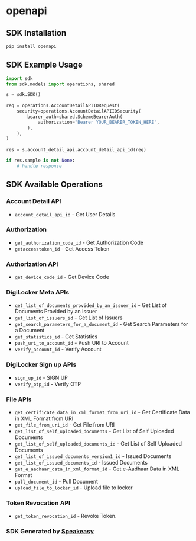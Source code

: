 # openapi

<!-- Start SDK Installation -->
## SDK Installation

```bash
pip install openapi
```
<!-- End SDK Installation -->

## SDK Example Usage
<!-- Start SDK Example Usage -->
```python
import sdk
from sdk.models import operations, shared

s = sdk.SDK()
    
req = operations.AccountDetailAPIIDRequest(
    security=operations.AccountDetailAPIIDSecurity(
        bearer_auth=shared.SchemeBearerAuth(
            authorization="Bearer YOUR_BEARER_TOKEN_HERE",
        ),
    ),
)
    
res = s.account_detail_api.account_detail_api_id(req)

if res.sample is not None:
    # handle response
```
<!-- End SDK Example Usage -->

<!-- Start SDK Available Operations -->
## SDK Available Operations

### Account Detail API

* `account_detail_api_id` - Get User Details

### Authorization

* `get_authorization_code_id` - Get Authorization Code
* `getaccesstoken_id` - Get Access Token

### Authorization API

* `get_device_code_id` - Get Device Code

### DigiLocker Meta APIs

* `get_list_of_documents_provided_by_an_issuer_id` - Get List of Documents Provided by an Issuer
* `get_list_of_issuers_id` - Get List of Issuers
* `get_search_parameters_for_a_document_id` - Get Search Parameters for a Document
* `get_statistics_id` - Get Statistics
* `push_uri_to_account_id` - Push URI to Account
* `verify_account_id` - Verify Account

### DigiLocker Sign up APIs

* `sign_up_id` - SIGN UP
* `verify_otp_id` - Verify OTP

### File APIs

* `get_certificate_data_in_xml_format_from_uri_id` - Get Certificate Data in XML Format from URI
* `get_file_from_uri_id` - Get File from URI
* `get_list_of_self_uploaded_documents` - Get List of Self Uploaded Documents
* `get_list_of_self_uploaded_documents_id` - Get List of Self Uploaded Documents
* `get_list_of_issued_documents_version1_id` - Issued Documents
* `get_list_of_issued_documents_id` - Issued Documents
* `get_e_aadhaar_data_in_xml_format_id` - Get e-Aadhaar Data in XML Format
* `pull_document_id` - Pull Document
* `upload_file_to_locker_id` - Upload file to locker

### Token Revocation API

* `get_token_revocation_id` - Revoke Token.

<!-- End SDK Available Operations -->

### SDK Generated by [Speakeasy](https://docs.speakeasyapi.dev/docs/using-speakeasy/client-sdks)
